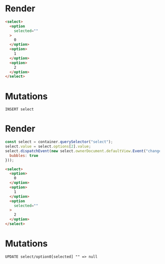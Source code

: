 # Render
```html
<select>
  <option
    selected=""
  >
    0
  </option>
  <option>
    1
  </option>
  <option>
    2
  </option>
</select>
```

# Mutations
```
INSERT select
```

# Render
```js
const select = container.querySelector("select");
select.value = select.options[2].value;
select.dispatchEvent(new select.ownerDocument.defaultView.Event("change", {
  bubbles: true
}));
```
```html
<select>
  <option>
    0
  </option>
  <option>
    1
  </option>
  <option
    selected=""
  >
    2
  </option>
</select>
```

# Mutations
```
UPDATE select/option0[selected] "" => null
```